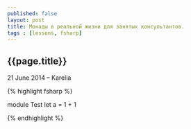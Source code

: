 ```yaml
---
published: false
layout: post
title: Монады в реальной жизни для занятых консультантов.
tags : [lessons, fsharp]
---
```


## {{page.title}}

<p class="meta">21 June 2014 &#8211; Karelia</p>

{% highlight fsharp %}

module Test
let a = 1 + 1

{% endhighlight %}

